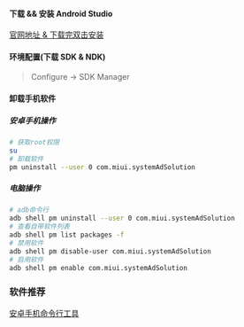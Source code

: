 #### 下载 && 安装 Android Studio
[官网地址 & 下载完双击安装](https://developer.android.google.cn/studio/)

#### 环境配置(下载 SDK & NDK)
> Configure -> SDK Manager

#### 卸载手机软件
##### 安卓手机操作
```bash
# 获取root权限
su
# 卸载软件
pm uninstall --user 0 com.miui.systemAdSolution
```
##### 电脑操作
```bash
# adb命令行
adb shell pm uninstall --user 0 com.miui.systemAdSolution
# 查看自带软件列表
adb shell pm list packages -f
# 禁用软件
adb shell pm disable-user com.miui.systemAdSolution
# 启用软件
adb shell pm enable com.miui.systemAdSolution
```

### 软件推荐
[安卓手机命令行工具](../file/AndroidTerm.apk)